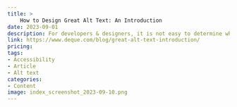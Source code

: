 ```yaml
---
title: > 
    How to Design Great Alt Text: An Introduction
date: 2023-09-01
description: For developers & designers, it is not easy to determine when to use alt text &amp; how to make it effective. Visit our blog to learn how to write concise, accessible alt text.
link: https://www.deque.com/blog/great-alt-text-introduction/
pricing: 
tags: 
- Accessibility
- Article
- Alt text
categories: 
- Content
image: index_screenshot_2023-09-10.png
---
```

